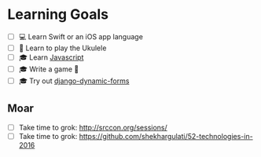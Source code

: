 # Learning Goals

- [ ] :computer: Learn Swift or an iOS app language
- [ ] :guitar: Learn to play the Ukulele
- [ ] :mortar_board: Learn [Javascript](javascript.md)
- [ ] :mortar_board: Write a game :space_invader:
- [ ] :mortar_board: Try out [django-dynamic-forms](https://github.com/MarkusH/django-dynamic-forms)

## Moar

- [ ] Take time to grok: http://srccon.org/sessions/
- [ ] Take time to grok: https://github.com/shekhargulati/52-technologies-in-2016
